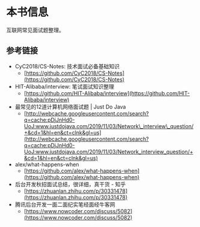 # 本书信息

互联网常见面试题整理。

## 参考链接

* CyC2018/CS-Notes: 技术面试必备基础知识
  * [https://github.com/CyC2018/CS-Notes](https://github.com/CyC2018/CS-Notes)
* HIT-Alibaba/interview: 笔试面试知识整理
  * [https://github.com/HIT-Alibaba/interview](https://github.com/HIT-Alibaba/interview)
* 最常见的12道计算机网络面试题 \| Just Do Java
  * [http://webcache.googleusercontent.com/search?q=cache:pDjJnHd0-UoJ:www.justdojava.com/2019/11/03/Network\_interview\_question/+&cd=1&hl=en&ct=clnk&gl=us](http://webcache.googleusercontent.com/search?q=cache:pDjJnHd0-UoJ:www.justdojava.com/2019/11/03/Network_interview_question/+&cd=1&hl=en&ct=clnk&gl=us)
* alex/what-happens-when
  * [https://github.com/alex/what-happens-when](https://github.com/alex/what-happens-when)
* 后台开发秋招面试总结，很详细，真干货 - 知乎 
  * [https://zhuanlan.zhihu.com/p/30331478](https://zhuanlan.zhihu.com/p/30331478)
* 腾讯后台开发一面二面纪实笔经面经牛客网 
  * [https://www.nowcoder.com/discuss/5082](https://www.nowcoder.com/discuss/5082)



